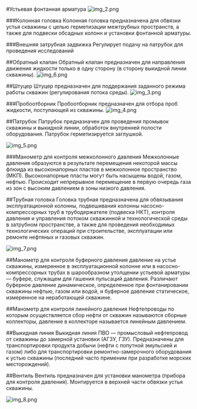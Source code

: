 #Устьевая фонтанная арматура
![img_2.png](img_2.png)

###Колонная головка
Колонная головка предназначена для обвязки устья скважины с целью герметизации межтрубных пространств, а также для подвески обсадных колонн и установки фонтанной арматуры.

###Внешняя затрубная задвижка
Регулирует подачу на патрубок для проведения исследований

##Обратный клапан
Обратный клапан
предназначен для
направления движения
жидкости только в одну
сторону (в сторону выкидной
линии скважины). 
![img_6.png](img_6.png)

##Штуцер
Штуцер предназначен для поддержания
заданного режима работы скважин
(регулирования потока среды).
![img_3.png](img_3.png)

###Пробоотборник
Пробоотборник предназначен для
отбора проб жидкости,
поступающей из скважины.
![img_4.png](img_4.png)

##Патрубок
Патрубок
предназначен для
проведения
промывок скважины
и выкидной линии,
обработок
внутренней полости
оборудования.
Патрубок
герметизируется
заглушкой.

![img_5.png](img_5.png) 

###Манометр для контроля межколонного давления
Межколонные давления образуются в результате перемещения некоторой массы флюида из высоконапорных пластов в межколонное пространство (МКП). Высоконапорные пласты могут быть насыщены водой, газом, нефтью. Происходит непрерывное перемещение в первую очередь газа из зон с высоким давлением в зоны низкого давления.

##Трубная головка
Головка трубная предназначена для обвязывания эксплуатационной колонны, подвешивания колонны насосно-компрессорных труб в трубодержателе (подвеска НКТ), контроля давления и управления потоком скважинной и технологической среды в затрубном пространстве, а также для проведения необходимых технологических операций при строительстве, эксплуатации или ремонте нефтяных и газовых скважин.

![img_7.png](img_7.png)

##Манометр для контроля буферного давления
 давление на устье скважины, измеренное в эксплуатационной колонне или в насосно-компрессорных трубах в шарообразном утолщении устьевой арматуры — буфере, служащем для гашения пульсаций давления. Различают буферное давление динамическое, определенное при фонтанировании скважины нефтью, газом или водой, и буферное давление статическое, измеренное на неработающей скважине.

##Манометр для контроля линейного давления
Нефтепроводы по которым осуществляется сбор нефти от скважин называются сборные коллекторы, давление в коллекторе называется линейным давлением.

##Выкидная линия
Выкидная линия ПВО — промысловый нефтепровод от скважины до замерной установки (АГЗУ, ГЗУ). Предназначены для транспортировки продукта добычи (нефти с попутной эмульсией и газом) либо для транспортировки ремонтно-замерочного оборудования к устью скважины (последний часто применим при разработке морских месторождений).

##Вентиль
Вентиль
предназначен
для установки
манометра
(прибора для
контроля
давления).
Монтируется в
верхней части
обвязки устья
скважины.

![img_8.png](img_8.png)
